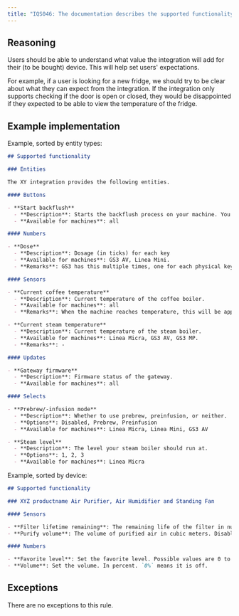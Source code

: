 ```yaml
---
title: "IQS046: The documentation describes the supported functionality, including entities, and platforms"
---
```


## Reasoning

Users should be able to understand what value the integration will add for their (to be bought) device.
This will help set users' expectations.

For example, if a user is looking for a new fridge, we should try to be clear about what they can expect from the integration.
If the integration only supports checking if the door is open or closed, they would be disappointed if they expected to be able to view the temperature of the fridge.

## Example implementation

Example, sorted by entity types:

```markdown showLineNumbers
## Supported functionality

### Entities

The XY integration provides the following entities.

#### Buttons

- **Start backflush**
  - **Description**: Starts the backflush process on your machine. You got 15 seconds to turn the paddle after activation.
  - **Available for machines**: all

#### Numbers

- **Dose**
  - **Description**: Dosage (in ticks) for each key
  - **Available for machines**: GS3 AV, Linea Mini.
  - **Remarks**: GS3 has this multiple times, one for each physical key (1-4), and the entities are disabled by default.

#### Sensors

- **Current coffee temperature**
  - **Description**: Current temperature of the coffee boiler.
  - **Available for machines**: all
  - **Remarks**: When the machine reaches temperature, this will be approximately 3 degrees higher than the `Coffee target temperature`, due to different measurement points.

- **Current steam temperature**
  - **Description**: Current temperature of the steam boiler.
  - **Available for machines**: Linea Micra, GS3 AV, GS3 MP.
  - **Remarks**: -

#### Updates

- **Gateway firmware**
  - **Description**: Firmware status of the gateway.
  - **Available for machines**: all

#### Selects

- **Prebrew/-infusion mode**
  - **Description**: Whether to use prebrew, preinfusion, or neither.
  - **Options**: Disabled, Prebrew, Preinfusion
  - **Available for machines**: Linea Micra, Linea Mini, GS3 AV

- **Steam level**
  - **Description**: The level your steam boiler should run at.
  - **Options**: 1, 2, 3
  - **Available for machines**: Linea Micra
```

Example, sorted by device:

```markdown
## Supported functionality

### XYZ productname Air Purifier, Air Humidifier and Standing Fan

#### Sensors

- **Filter lifetime remaining**: The remaining life of the filter in number of years. Enabled by default.
- **Purify volume**: The volume of purified air in cubic meters. Disabled by default.

#### Numbers

- **Favorite level**: Set the favorite level. Possible values are 0 to 10. `0` means it is turned off.)
- **Volume**: Set the volume. In percent. `0%` means it is off.
```

## Exceptions

There are no exceptions to this rule.
